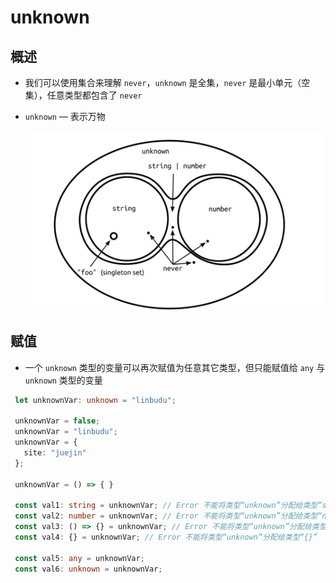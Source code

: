 # unknown

## 概述

+ 我们可以使用集合来理解 `never`，`unknown`  是全集，`never` 是最小单元（空集），任意类型都包含了 `never`

+ `unknown` — 表示万物

  ![包含关系](image/包含关系.png)

## 赋值

+ 一个 `unknown` 类型的变量可以再次赋值为任意其它类型，但只能赋值给 `any` 与 `unknown` 类型的变量

 ```ts
  let unknownVar: unknown = "linbudu";

  unknownVar = false;
  unknownVar = "linbudu";
  unknownVar = {
    site: "juejin"
  };

  unknownVar = () => { }

  const val1: string = unknownVar; // Error 不能将类型“unknown”分配给类型“string”
  const val2: number = unknownVar; // Error 不能将类型“unknown”分配给类型“number”
  const val3: () => {} = unknownVar; // Error 不能将类型“unknown”分配给类型“() => {}”
  const val4: {} = unknownVar; // Error 不能将类型“unknown”分配给类型“{}”

  const val5: any = unknownVar;
  const val6: unknown = unknownVar;
  ```
